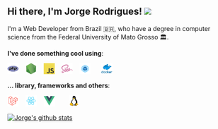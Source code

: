 ## Hi there, I'm Jorge Rodrigues! <img src="https://media.giphy.com/media/ggRRQe8moeCp0hNb6z/giphy.gif" width="29px"> 

I'm a Web Developer from Brazil :brazil:, who have a degree in computer science from the Federal University of Mato Grosso :classical_building:.

**I've done something cool using**:

<span><img height="25" src="https://raw.githubusercontent.com/github/explore/80688e429a7d4ef2fca1e82350fe8e3517d3494d/topics/php/php.png"></span>
&nbsp;&nbsp;
<span><img height="25" src="https://raw.githubusercontent.com/github/explore/80688e429a7d4ef2fca1e82350fe8e3517d3494d/topics/nodejs/nodejs.png"></span>
&nbsp;&nbsp;
<span><img height="25" src="https://raw.githubusercontent.com/github/explore/80688e429a7d4ef2fca1e82350fe8e3517d3494d/topics/javascript/javascript.png"></span>
&nbsp;&nbsp;
<span><img height="25" src="https://raw.githubusercontent.com/github/explore/80688e429a7d4ef2fca1e82350fe8e3517d3494d/topics/sass/sass.png"></span>
&nbsp;&nbsp;
<span><img height="25" src="https://raw.githubusercontent.com/github/explore/80688e429a7d4ef2fca1e82350fe8e3517d3494d/topics/webpack/webpack.png"></span>
&nbsp;&nbsp;&nbsp;&nbsp;
<span><img height="25" src="https://raw.githubusercontent.com/github/explore/80688e429a7d4ef2fca1e82350fe8e3517d3494d/topics/docker/docker.png"></span>
&nbsp;&nbsp;

**... library, frameworks and others**:

<span><img height="25" src="https://raw.githubusercontent.com/github/explore/80688e429a7d4ef2fca1e82350fe8e3517d3494d/topics/laravel/laravel.png"></span>
&nbsp;&nbsp;
<span><img height="25" src="https://raw.githubusercontent.com/github/explore/80688e429a7d4ef2fca1e82350fe8e3517d3494d/topics/react/react.png"></span>
&nbsp;&nbsp;
<span><img height="25" src="https://raw.githubusercontent.com/github/explore/80688e429a7d4ef2fca1e82350fe8e3517d3494d/topics/vue/vue.png"></span>
&nbsp;&nbsp;&nbsp;&nbsp;&nbsp;&nbsp;
<span><img height="25" src="https://raw.githubusercontent.com/github/explore/80688e429a7d4ef2fca1e82350fe8e3517d3494d/topics/linux/linux.png"></span>
&nbsp;&nbsp;

[![Jorge's github stats](https://github-readme-stats.vercel.app/api?username=jorgecrodrigues&count_private=true&show_icons=true&hide_border=true)](https://github.com/anuraghazra/github-readme-stats)
